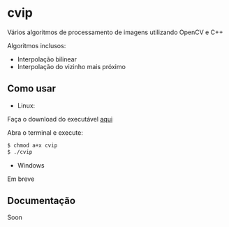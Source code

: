# cvip

Vários algoritmos de processamento de imagens utilizando OpenCV e C++

Algoritmos inclusos:
- Interpolação bilinear
- Interpolação do vizinho mais próximo

Como usar
-------------

- Linux: 

Faça o download do executável [aqui](https://github.com/herodrigues/cvip/blob/master/cvip)

Abra o terminal e execute:
```bash
$ chmod a+x cvip
$ ./cvip
```
- Windows

Em breve

Documentação
-------------

Soon
